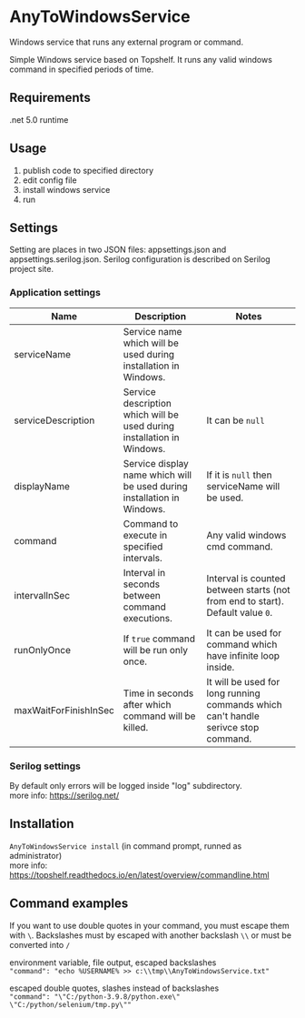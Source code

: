 # AnyToWindowsService
Windows service that runs any external program or command.

Simple Windows service based on Topshelf. It runs any valid windows command in specified periods of time.

## Requirements
.net 5.0 runtime

## Usage
1. publish code to specified directory
1. edit config file
1. install windows service
1. run

## Settings
Setting are places in two JSON files: appsettings.json and appsettings.serilog.json. Serilog configuration is described on Serilog project site.

### Application settings
| Name | Description | Notes |
| ------------ | ------------ | ------------ |
| serviceName | Service name which will be used during installation in Windows. | |
| serviceDescription | Service description which will be used during installation in Windows. | It can be `null` |
| displayName | Service display name which will be used during installation in Windows. | If it is `null` then serviceName will be used. |
| command | Command to execute in specified intervals. | Any valid windows cmd command. |
| intervalInSec | Interval in seconds between command executions. | Interval is counted between starts (not from end to start). Default value `0`. |
| runOnlyOnce | If `true` command will be run only once. | It can be used for command which have infinite loop inside. |
| maxWaitForFinishInSec | Time in seconds after which command will be killed. | It will be used for long running commands which can't handle serivce stop command. |

### Serilog settings
By default only errors will be logged inside "log" subdirectory.  
more info: https://serilog.net/

## Installation
`AnyToWindowsService install` (in command prompt, runned as administrator)  
more info: https://topshelf.readthedocs.io/en/latest/overview/commandline.html

## Command examples
If you want to use double quotes in your command, you must escape them with `\`. Backslashes must by escaped with another backslash `\\` or must be converted into `/` 

environment variable, file output, escaped backslashes  
`"command": "echo %USERNAME% >> c:\\tmp\\AnyToWindowsService.txt"`

escaped double quotes, slashes instead of backslashes  
`"command": "\"C:/python-3.9.8/python.exe\" \"C:/python/selenium/tmp.py\""`
